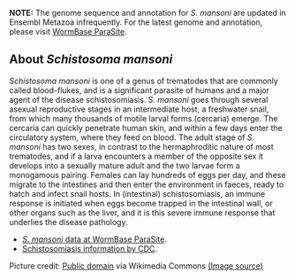 
**NOTE:** The genome sequence and annotation for *S. mansoni* are
updated in Ensembl Metazoa infrequently. For the
latest genome and annotation, please visit [WormBase
ParaSite](https://parasite.wormbase.org/Schistosoma_mansoni_prjea36577).

About *Schistosoma mansoni*
---------------------------

*Schistosoma mansoni* is one of a genus of trematodes that are commonly
called blood-flukes, and is a significant parasite of humans and a major
agent of the disease schistosomiasis. *S. mansoni* goes through several
asexual reproductive stages in an intermediate host, a freshwater snail,
from which many thousands of motile larval forms (cercaria) emerge. The
cercaria can quickly penetrate human skin, and within a few days enter
the circulatory system, where they feed on blood. The adult stage of *S.
mansoni* has two sexes, in contrast to the hermaphroditic nature of most
trematodes, and if a larva encounters a member of the opposite sex it
develops into a sexually mature adult and the two larvae form a
monogamous pairing. Females can lay hundreds of eggs per day, and these
migrate to the intestines and then enter the environment in faeces,
ready to hatch and infect snail hosts. In (intestinal) schistosomiasis,
an immune response is initiated when eggs become trapped in the
intestinal wall, or other organs such as the liver, and it is this
severe immune response that underlies the disease pathology.

-   [*S. mansoni* data at WormBase
    ParaSite](https://parasite.wormbase.org/Schistosoma_mansoni_prjea36577).
-   [Schistosomiasis information by CDC](https://www.cdc.gov/dpdx/schistosomiasis/index.html). 

Picture credit:
[Public domain](https://commons.wikimedia.org/wiki/Main_Page) via Wikimedia Commons [(Image source)](https://commons.wikimedia.org/wiki/File:Schistosoma_mansoni2.jpg)

